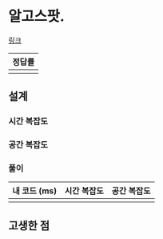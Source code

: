 # 알고스팟.

[링크](https://www.algospot.com/judge/problem/read/)

| 정답률 |
| :----: |
|        |

## 설계

### 시간 복잡도

### 공간 복잡도

### 풀이

| 내 코드 (ms) | 시간 복잡도 | 공간 복잡도 |
| :----------: | :---------: | :---------: |
|              |             |             |

## 고생한 점
